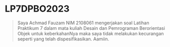 # LP7DPBO2023

> Saya Achmad Fauzam NIM 2108061 mengerjakan soal Latihan Praktikum 7
dalam mata kuliah Desain dan Pemrograman Berorientasi Objek
untuk keberkahanNya maka saya tidak melakukan kecurangan
seperti yang telah dispesifikasikan. Aamiin.
